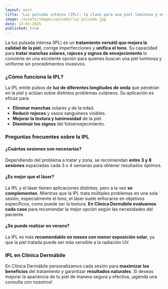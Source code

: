 ```yaml
---
layout: post
title: "Luz pulsada intensa (IPL): la clave para una piel luminosa y uniforme"
image: /assets/images/uploads/luz-pulsada.jpg
date: 13-03-2025
published: true
---
```

La luz pulsada intensa (IPL) es un **tratamiento versátil que mejora la calidad de la piel**, corrige imperfecciones y **unifica el tono**. Su capacidad para **tratar manchas solares, rojeces y signos de envejecimiento** lo convierte en una excelente opción para quienes buscan una piel luminosa y uniforme sin procedimientos invasivos.

### ¿Cómo funciona la IPL?

La IPL emite pulsos de **luz de diferentes longitudes de onda** que penetran en la piel y actúan sobre distintos problemas cutáneos. Su aplicación es eficaz para:

* **Eliminar manchas** solares y de la edad.
* **Reducir rojeces** y vasos sanguíneos visibles.
* **Mejorar la textura y luminosidad** de la piel.
* **Disminuir los signos** del fotoenvejecimiento.

### Preguntas frecuentes sobre la IPL

#### ¿Cuántas sesiones son necesarias?

Dependiendo del problema a tratar y zona, se recomiendan **entre 3 y 8 sesiones** espaciadas cada 3 o 4 semanas para obtener resultados óptimos.

#### ¿Es mejor que el láser?

La IPL y el láser tienen aplicaciones distintas, pero a la vez **se complementan**. Mientras que la IPL trata múltiples problemas en una sola sesión,  especialmente el tono, el láser suele enfocarse en objetivos específicos, como puede ser la textura. **En Clínica Dermábile evaluamos cada caso** para recomendar la mejor opción según las necesidades del paciente.

#### ¿Se puede realizar en verano?

La IPL es más **recomendable en meses con menor exposición solar**, ya que la piel tratada puede ser más sensible a la radiación UV.

### IPL en Clínica Dermábile

En Clínica Dermábile personalizamos cada sesión para **maximizar los beneficios** del tratamiento y garantizar **resultados naturales**. Si deseas mejorar la apariencia de tu piel de manera segura y efectiva, ¡agenda una consulta con nosotros!
